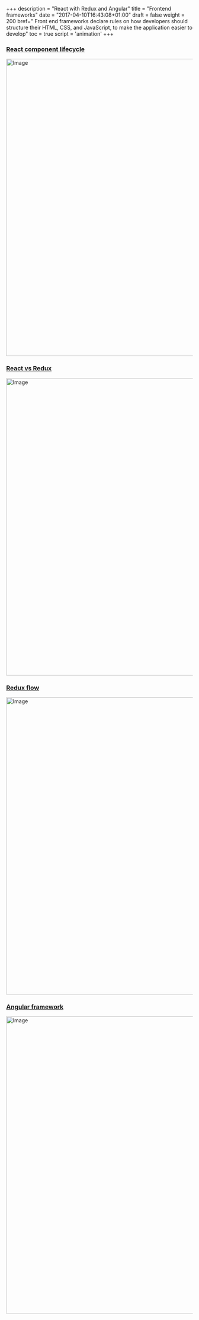 +++
description = "React with Redux and Angular"
title = "Frontend frameworks"
date = "2017-04-10T16:43:08+01:00"
draft = false
weight = 200
bref=" Front end frameworks declare rules on how developers should structure their HTML, CSS, and JavaScript, to make the application easier to develop"
toc = true
script = 'animation'
+++

<h3 class="section-head" id="h-component-lifecycle"><a href="#h-component-lifecycle">React component lifecycle</a></h3>

<img alt="Image" src="/img/diagrams/front-end/component_lifecycle.jpeg" width="800">

<h3 class="section-head" id="h-redux-vs-react"><a href="#h-redux-vs-react">React vs Redux</a></h3>

<img alt="Image" src="/img/diagrams/front-end/react_vs_redux.PNG" width="800">

<h3 class="section-head" id="h-redux-flow"><a href="#h-redux-flow">Redux flow</a></h3>

<img alt="Image" src="/img/diagrams/front-end/redux_flow_diagram.PNG" width="800">

<h3 class="section-head" id="h-angular"><a href="#h-angular">Angular framework</a></h3>

<img alt="Image" src="/img/diagrams/front-end/angular.png" width="800">